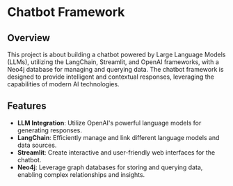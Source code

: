 # Chatbot Framework

## Overview
This project is about building a chatbot powered by Large Language Models (LLMs), utilizing the LangChain, Streamlit, and OpenAI frameworks, with a Neo4j database for managing and querying data. The chatbot framework is designed to provide intelligent and contextual responses, leveraging the capabilities of modern AI technologies.

## Features
- **LLM Integration**: Utilize OpenAI's powerful language models for generating responses.
- **LangChain**: Efficiently manage and link different language models and data sources.
- **Streamlit**: Create interactive and user-friendly web interfaces for the chatbot.
- **Neo4j**: Leverage graph databases for storing and querying data, enabling complex relationships and insights.
